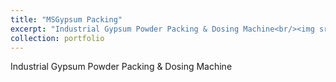 ```yaml
---
title: "MSGypsum Packing"
excerpt: "Industrial Gypsum Powder Packing & Dosing Machine<br/><img src='/images/msgypsum.png'>"
collection: portfolio
---
```


Industrial Gypsum Powder Packing & Dosing Machine